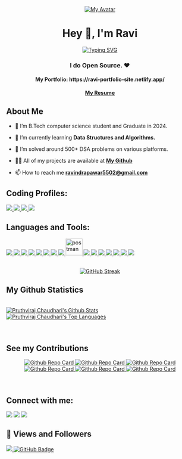 <div align="center">
  <a href="#">
    <img src="https://i.ibb.co/85p5fGx/my-avatar.png" alt="My Avatar">
  </a>
</div>

<h1 align="center">Hey 👋, I'm Ravi</h1>
<div align="center" style="text-align: center;">
    <a href="https://git.io/typing-svg">
      <img src="https://readme-typing-svg.demolab.com?font=Open+Sans&weight=600&pause=1000&color=FFFFFF&width=700&lines=I'm+a+self-taught+passionate+Full-Stack+Web+Developer+from+India." alt="Typing SVG" />
    </a>
</div>


<h3 align="center">I do Open Source. ❤️</h3>
<h4 align="center">My Portfolio: https://ravi-portfolio-site.netlify.app/ </h4>
<div align="center">
  <a align="center" href="https://drive.google.com/file/d/1qi3lUN5awiYhFWu5lWxG8uaYuwpR9Mk1/view">
    <strong>My Resume</strong>
  </a>
</div>


## About Me

- 🔭 I’m B.Tech computer science student and Graduate in 2024. 

- 🌱 I’m currently learning **Data Structures and Algorithms.**

- 👯 I’m solved around 500+ DSA problems on various platforms.

- 👨‍💻 All of my projects are available at **[My Github](https://github.com/ravi-pawar55?tab=repositories)**

- 📫 How to reach me **ravindrapawar5502@gmail.com**


## **Coding Profiles**:

<p align="left"> 
    <a href="https://auth.geeksforgeeks.org/user/pruthviraj_chaudhari_20/practice/" target="_blank"> <img src="https://img.icons8.com/color/48/undefined/GeeksforGeeks.png"/> </a>
    <a href="https://leetcode.com/pruthviraj_chaudhari_20/" target="_blank"> <img src="https://img.icons8.com/external-tal-revivo-color-tal-revivo/48/undefined/external-level-up-your-coding-skills-and-quickly-land-a-job-logo-color-tal-revivo.png"/> </a>   
    <a href="https://www.codechef.com/users/sesrc_04" target="_blank"> <img src="https://img.icons8.com/fluency/48/000000/codechef.png"/> </a>    
    <a href="https://www.hackerrank.com/chaudharipruthv1" target="_blank"> <img src="https://img.icons8.com/external-tal-revivo-shadow-tal-revivo/48/undefined/external-hackerrank-is-a-technology-company-that-focuses-on-competitive-programming-logo-shadow-tal-revivo.png"/> </a>   
</p>


## Languages and Tools:

<p align="left"> 
    <a href="https://developer.mozilla.org/en-US/docs/Web/JavaScript" target="_blank"> <img src="https://img.icons8.com/color/48/javascript--v1.png"/> </a>
    <a href="https://developer.mozilla.org/en-US/docs/Web/HTML" target="_blank"> <img src="https://img.icons8.com/color/48/html-5--v1.png"/> </a>
    <a href="https://developer.mozilla.org/en-US/docs/Web/CSS" target="_blank"> <img src="https://img.icons8.com/color/48/css3.png"/> </a>
    <a href="https://nodejs.org/en/docs" target="_blank"> <img src="https://img.icons8.com/color/48/nodejs.png"/> </a>
    <a href="https://react.dev/" target="_blank"> <img src="https://img.icons8.com/color/48/react-native.png"/> </a>
    <a href="https://www.java.com" target="_blank"> <img src="https://img.icons8.com/color/48/000000/java-coffee-cup-logo.png"/> </a>
    <a href="https://www.python.org" target="_blank"> <img src="https://img.icons8.com/color/48/000000/python.png"/> </a> 
    <a href="https://firebase.google.com/" target="_blank"> <img src="https://img.icons8.com/color/48/000000/firebase.png"/> </a> 
    <a href="https://postman.com" target="_blank"> <img src="https://www.vectorlogo.zone/logos/getpostman/getpostman-icon.svg" alt="postman" width="45" height="45"/> </a>   
    <a href="https://git-scm.com/" target="_blank"> <img src="https://img.icons8.com/color/48/000000/git.png"/> </a> 
    <a href="https://www.android.com/intl/en_in/" target="_blank"> <img src="https://img.icons8.com/color/48/undefined/android-os.png"/> </a>
    <a href="https://flutter.dev/" target="_blank"> <img src="https://img.icons8.com/color/48/undefined/flutter.png"/> </a>
    <a href="https://dart.dev/" target="_blank"> <img src="https://img.icons8.com/color/48/undefined/dart.png"/> </a>
    <a href="https://developer.android.com/studio" target="_blank"> <img src="https://img.icons8.com/color/48/undefined/android-studio--v2.png"/> </a>
    <a href="https://www.jetbrains.com/idea/" target="_blank"> <img src="https://img.icons8.com/color/48/undefined/intellij-idea.png"/> </a>
    <a href="https://code.visualstudio.com/" target="_blank"> <img src="https://img.icons8.com/color/48/undefined/visual-studio-code-2019.png"/> </a>
</p>


<br/>

<div align="center">
  <a href="https://git.io/streak-stats">
    <img src="https://github-readme-streak-stats.herokuapp.com?user=ravi-pawar55&theme=ambient-gradient&hide_border=true&background=50%2CF7ACAC%2C92A8D1" alt="GitHub Streak" />
  </a>
</div>



## My Github Statistics

  <br/>
    <a href="https://github.com/ravi-pawar55/github-readme-stats"><img alt="Pruthviraj Chaudhari's Github Stats" src="https://github-readme-stats.vercel.app/api?username=ravi-pawar55&show_icons=true&count_private=true&theme=react&hide_border=true&bg_color=0D1117" /></a>
  <a href="https://github.com/ravi-pawar55/github-readme-stats"><img alt="Pruthviraj Chaudhari's Top Languages" src="https://github-readme-stats.vercel.app/api/top-langs/?username=ravi-pawar55&langs_count=8&count_private=true&layout=compact&theme=react&hide_border=true&bg_color=0D1117" /></a>
  <br/>


<br/>
<br/>

## See my Contributions
<div align="center">
  <a href="https://github.com/ravi-pawar55/weather-web-app">
    <img src="https://github-readme-stats.vercel.app/api/pin/?username=ravi-pawar55&repo=weather-web-app" alt="Github Repo Card" />
  </a>
  <a href="https://github.com/ravi-pawar55/NewsLetter-Using-Express">
    <img src="https://github-readme-stats.vercel.app/api/pin/?username=ravi-pawar55&repo=NewsLetter-Using-Express" alt="Github Repo Card" />
  </a>
  <a href="https://github.com/ravi-pawar55/Sticky-Notes">
    <img src="https://github-readme-stats.vercel.app/api/pin/?username=ravi-pawar55&repo=Sticky-Notes" alt="Github Repo Card" />
  </a>
  <a href="https://github.com/ravi-pawar55/PortfolioSite">
    <img src="https://github-readme-stats.vercel.app/api/pin/?username=ravi-pawar55&repo=PortfolioSite" alt="Github Repo Card" />
  </a>
  <a href="https://github.com/ravi-pawar55/Online-Job-Portal-using-Java">
    <img src="https://github-readme-stats.vercel.app/api/pin/?username=ravi-pawar55&repo=Online-Job-Portal-using-Java" alt="Github Repo Card" />
  </a>
  <a href="https://github.com/ravi-pawar55/New-Modern-Portfolio-Site">
    <img src="https://github-readme-stats.vercel.app/api/pin/?username=ravi-pawar55&repo=New-Modern-Portfolio-Site" alt="Github Repo Card" />
  </a>
</div>

<br/>
<br/>

## Connect with me:

<p align="left">
  <a href = "https://www.instagram.com/pruthviraj_chaudhari_20/?r=nametag"><img src="https://img.icons8.com/fluency/48/instagram-new.png"/></a>
<a href = "http://linkedin.com/in/ravi-pawar55-8386ab230"><img src="https://img.icons8.com/fluency/48/linkedin.png"/></a>
<a href = "https://twitter.com/Pruthviraj_2011"><img src="https://img.icons8.com/fluency/48/twitter.png"/></a>
</p>

## 👀 Views and Followers
<a href="https://github.com/Meghna-DAS/github-profile-views-counter">
    <img src="https://komarev.com/ghpvc/?username=ravi-pawar55">
</a>
<a href="https://github.com/ravi-pawar55?tab=followers"><img src="https://img.shields.io/github/followers/ravi-pawar55?label=Followers&style=social" alt="GitHub Badge"></a>
